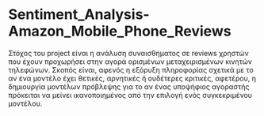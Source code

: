 # Sentiment_Analysis-Amazon_Mobile_Phone_Reviews

Στόχος του project είναι η ανάλυση συναισθήματος σε reviews χρηστών που έχουν προχωρήσει στην αγορά ορισμένων μεταχειρισμένων κινητών τηλεφώνων. Σκοπός είναι, αφενός η εξόρυξη πληροφορίας σχετικά με το αν ένα μοντέλο έχει θετικές, αρνητικές ή ουδέτερες κριτικές, αφετέρου, η δημιουργία μοντέλων πρόβλεψης για το αν ένας υποψήφιος αγοραστής πρόκειται να  μείνει ικανοποιημένος από την επιλογή ενός συγκεκριμένου μοντέλου.
